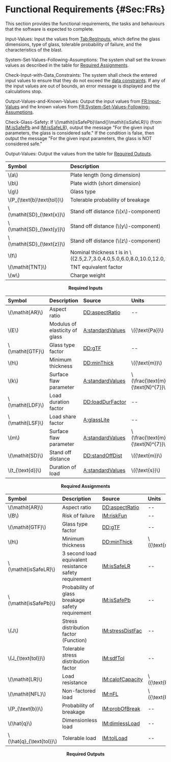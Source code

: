 # Functional Requirements {#Sec:FRs}

This section provides the functional requirements, the tasks and behaviours that the software is expected to complete.

<div id="inputValues"></div>

Input-Values: Input the values from [Tab:ReqInputs](./SecFRs.md#Table:ReqInputs), which define the glass dimensions, type of glass, tolerable probability of failure, and the characteristics of the blast.

<div id="sysSetValsFollowingAssumps"></div>

System-Set-Values-Following-Assumptions: The system shall set the known values as described in the table for [Required Assignments](./SecFRs.md#Table:ReqAssignments).

<div id="checkInputWithDataCons"></div>

Check-Input-with-Data_Constraints: The system shall check the entered input values to ensure that they do not exceed the [data constraints](./SecDataConstraints.md#Sec:DataConstraints). If any of the input values are out of bounds, an error message is displayed and the calculations stop.

<div id="outputValsAndKnownValues"></div>

Output-Values-and-Known-Values: Output the input values from [FR:Input-Values](./SecFRs.md#inputValues) and the known values from [FR:System-Set-Values-Following-Assumptions](./SecFRs.md#sysSetValsFollowingAssumps).

<div id="checkGlassSafety"></div>

Check-Glass-Safety: If \\(\mathit{isSafePb}\land{}\mathit{isSafeLR}\\) (from [IM:isSafePb](./SecIMs.md#IM:isSafePb) and [IM:isSafeLR](./SecIMs.md#IM:isSafeLR)), output the message "For the given input parameters, the glass is considered safe." If the condition is false, then output the message "For the given input parameters, the glass is NOT considered safe."

<div id="outputValues"></div>

Output-Values: Output the values from the table for [Required Outputs](./SecFRs.md#Table:ReqOutputs).

<div id="Table:ReqInputs"></div>

|Symbol                       |Description                                                                             |Units            |
|:----------------------------|:---------------------------------------------------------------------------------------|:----------------|
|\\(a\\)                      |Plate length (long dimension)                                                           |\\({\text{m}}\\) |
|\\(b\\)                      |Plate width (short dimension)                                                           |\\({\text{m}}\\) |
|\\(g\\)                      |Glass type                                                                              |--               |
|\\(P\_{\text{b}\text{tol}}\\)|Tolerable probability of breakage                                                       |--               |
|\\(\mathit{SD}\_{\text{x}}\\)|Stand off distance (\\(x\\)-component)                                                  |\\({\text{m}}\\) |
|\\(\mathit{SD}\_{\text{y}}\\)|Stand off distance (\\(y\\)-component)                                                  |\\({\text{m}}\\) |
|\\(\mathit{SD}\_{\text{z}}\\)|Stand off distance (\\(z\\)-component)                                                  |\\({\text{m}}\\) |
|\\(t\\)                      |Nominal thickness t is in \\(\{2.5,2.7,3.0,4.0,5.0,6.0,8.0,10.0,12.0,16.0,19.0,22.0\}\\)|\\({\text{mm}}\\)|
|\\(\mathit{TNT}\\)           |TNT equivalent factor                                                                   |--               |
|\\(w\\)                      |Charge weight                                                                           |\\({\text{kg}}\\)|

**<p align="center">Required Inputs</p>**

<div id="Table:ReqAssignments"></div>

|Symbol             |Description                   |Source                                          |Units                                   |
|:------------------|:-----------------------------|:-----------------------------------------------|:---------------------------------------|
|\\(\mathit{AR}\\)  |Aspect ratio                  |[DD:aspectRatio](./SecDDs.md#DD:aspectRatio)    |--                                      |
|\\(E\\)            |Modulus of elasticity of glass|[A:standardValues](./SecAssumps.md#assumpSV)    |\\({\text{Pa}}\\)                       |
|\\(\mathit{GTF}\\) |Glass type factor             |[DD:gTF](./SecDDs.md#DD:gTF)                    |--                                      |
|\\(h\\)            |Minimum thickness             |[DD:minThick](./SecDDs.md#DD:minThick)          |\\({\text{m}}\\)                        |
|\\(k\\)            |Surface flaw parameter        |[A:standardValues](./SecAssumps.md#assumpSV)    |\\(\frac{\text{m}^{12}}{\text{N}^{7}}\\)|
|\\(\mathit{LDF}\\) |Load duration factor          |[DD:loadDurFactor](./SecDDs.md#DD:loadDurFactor)|--                                      |
|\\(\mathit{LSF}\\) |Load share factor             |[A:glassLite](./SecAssumps.md#assumpGL)         |--                                      |
|\\(m\\)            |Surface flaw parameter        |[A:standardValues](./SecAssumps.md#assumpSV)    |\\(\frac{\text{m}^{12}}{\text{N}^{7}}\\)|
|\\(\mathit{SD}\\)  |Stand off distance            |[DD:standOffDist](./SecDDs.md#DD:standOffDist)  |\\({\text{m}}\\)                        |
|\\(t\_{\text{d}}\\)|Duration of load              |[A:standardValues](./SecAssumps.md#assumpSV)    |\\({\text{s}}\\)                        |

**<p align="center">Required Assignments</p>**

<div id="Table:ReqOutputs"></div>

|Symbol                     |Description                                           |Source                                          |Units            |
|:--------------------------|:-----------------------------------------------------|:-----------------------------------------------|:----------------|
|\\(\mathit{AR}\\)          |Aspect ratio                                          |[DD:aspectRatio](./SecDDs.md#DD:aspectRatio)    |--               |
|\\(B\\)                    |Risk of failure                                       |[IM:riskFun](./SecIMs.md#IM:riskFun)            |--               |
|\\(\mathit{GTF}\\)         |Glass type factor                                     |[DD:gTF](./SecDDs.md#DD:gTF)                    |--               |
|\\(h\\)                    |Minimum thickness                                     |[DD:minThick](./SecDDs.md#DD:minThick)          |\\({\text{m}}\\) |
|\\(\mathit{isSafeLR}\\)    |3 second load equivalent resistance safety requirement|[IM:isSafeLR](./SecIMs.md#IM:isSafeLR)          |--               |
|\\(\mathit{isSafePb}\\)    |Probability of glass breakage safety requirement      |[IM:isSafePb](./SecIMs.md#IM:isSafePb)          |--               |
|\\(J\\)                    |Stress distribution factor (Function)                 |[IM:stressDistFac](./SecIMs.md#IM:stressDistFac)|--               |
|\\(J\_{\text{tol}}\\)      |Tolerable stress distribution factor                  |[IM:sdfTol](./SecIMs.md#IM:sdfTol)              |--               |
|\\(\mathit{LR}\\)          |Load resistance                                       |[IM:calofCapacity](./SecIMs.md#IM:calofCapacity)|\\({\text{Pa}}\\)|
|\\(\mathit{NFL}\\)         |Non-factored load                                     |[IM:nFL](./SecIMs.md#IM:nFL)                    |\\({\text{Pa}}\\)|
|\\(P\_{\text{b}}\\)        |Probability of breakage                               |[IM:probOfBreak](./SecIMs.md#IM:probOfBreak)    |--               |
|\\(\hat{q}\\)              |Dimensionless load                                    |[IM:dimlessLoad](./SecIMs.md#IM:dimlessLoad)    |--               |
|\\(\hat{q}\_{\text{tol}}\\)|Tolerable load                                        |[IM:tolLoad](./SecIMs.md#IM:tolLoad)            |--               |

**<p align="center">Required Outputs</p>**
